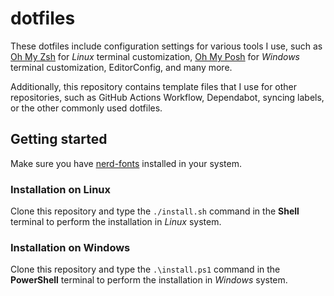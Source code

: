 # dotfiles

These dotfiles include configuration settings for various tools I use, such as [Oh My Zsh](https://github.com/ohmyzsh/ohmyzsh/) for _Linux_ terminal customization, [Oh My Posh](https://github.com/JanDeDobbeleer/oh-my-posh/) for _Windows_ terminal customization, EditorConfig, and many more.

Additionally, this repository contains template files that I use for other repositories, such as GitHub Actions Workflow, Dependabot, syncing labels, or the other commonly used dotfiles.

## Getting started

Make sure you have [nerd-fonts](https://github.com/ryanoasis/nerd-fonts/) installed in your system.

### Installation on Linux

Clone this repository and type the `./install.sh` command in the **Shell** terminal to perform the installation in _Linux_ system.

### Installation on Windows

Clone this repository and type the `.\install.ps1` command in the **PowerShell** terminal to perform the installation in _Windows_ system.
